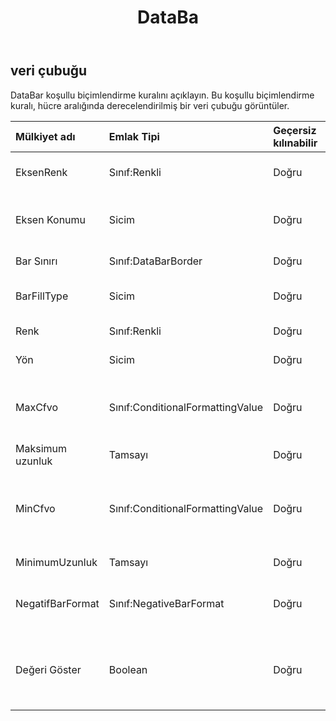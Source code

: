 ﻿---
title: DataBa
second_title: Aspose.Cells Cloud Documen
type: docs
url: /tr/specification/model/databar/
description: "Aspose.Cells Bulut modeli spesifikasyonu: DataBar. Açma, oluşturma, düzenleme, bölme, birleştirme, karşılaştırma ve dönüştürme gibi özelliklerle Excel ve diğer elektronik tablo belgelerini zahmetsizce yönetin"
weight: 50
---
## **veri çubuğu**

 DataBar koşullu biçimlendirme kuralını açıklayın. Bu koşullu biçimlendirme kuralı, hücre aralığında derecelendirilmiş bir veri çubuğu görüntüler.

| Mülkiyet adı| Emlak Tipi| Geçersiz kılınabilir| Sadece oku| Varsayılan değer| Tanım|
|:- |:- |:- |:- |:- |:- |
| EksenRenk| Sınıf:Renkli| Doğru| YANLIŞ|| Veri çubukları olarak koşullu biçimlendirmeye sahip hücrelerin eksen rengini alır.|
| Eksen Konumu| Sicim| Doğru| YANLIŞ|| Koşullu biçimlendirme kuralı tarafından belirtilen veri çubuklarının ekseninin konumunu alır veya ayarlar.|
| Bar Sınırı| Sınıf:DataBarBorder| Doğru| YANLIŞ||Veri çubuğunun kenarlığını belirten bir nesne alır.|
| BarFillType| Sicim| Doğru| YANLIŞ|| Veri çubuğunun renkle nasıl doldurulacağını alır veya ayarlar.|
| Renk| Sınıf:Renkli| Doğru| YANLIŞ|| Bu DataBar'ın Rengini alın veya ayarlayın.|
| Yön| Sicim| Doğru| YANLIŞ|| Veri çubuğunun görüntülenme yönünü alır veya ayarlar.|
| MaxCfvo| Sınıf:ConditionalFormattingValue| Doğru| YANLIŞ|| Bu DataBar'ın maksimum değer nesnesini alın veya ayarlayın. FormatConditionValueType.Min türüyle null veya CFValueObject ayarlanamaz.|
| Maksimum uzunluk| Tamsayı| Doğru| YANLIŞ|| Veri çubuğunun maksimum uzunluğunu temsil eder.|
| MinCfvo| Sınıf:ConditionalFormattingValue| Doğru| YANLIŞ|| Bu DataBar'ın minimum değer nesnesini alın veya ayarlayın. FormatConditionValueType.Max türüyle null veya CFValueObject öğesi ayarlanamıyor.|
| MinimumUzunluk| Tamsayı| Doğru| YANLIŞ|| Veri çubuğunun minimum uzunluğunu temsil eder.|
| NegatifBarFormat| Sınıf:NegativeBarFormat| Doğru| YANLIŞ|| Veri çubuğu koşullu biçimlendirme kuralıyla ilişkili NegativeBarFormat nesnesini alır.|
| Değeri Göster| Boolean| Doğru| YANLIŞ|| Bu veri çubuğunun uygulandığı hücrelerin değerlerinin gösterilip gösterilmeyeceğini belirten bayrağı alın veya ayarlayın. Varsayılan değer doğrudur.|


